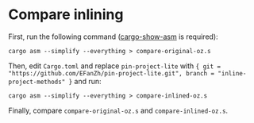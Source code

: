 # Compare inlining

First, run the following command ([cargo-show-asm](https://crates.io/crates/cargo-show-asm) is required):

```shell
cargo asm --simplify --everything > compare-original-oz.s
```

Then, edit `Cargo.toml` and replace `pin-project-lite` with `{ git = "https://github.com/EFanZh/pin-project-lite.git", branch = "inline-project-methods" }` and run:

```shell
cargo asm --simplify --everything > compare-inlined-oz.s
```

Finally, compare `compare-original-oz.s` and `compare-inlined-oz.s`.
